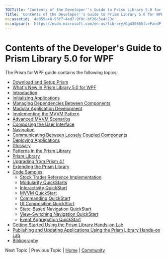 ```yaml
---
TOCTitle: 'Contents of the Developer''s Guide to Prism Library 5.0 for WPF'
Title: 'Contents of the Developer''s Guide to Prism Library 5.0 for WPF'
ms:assetid: '4e855a48-93f7-4ed7-9f0c-bf26c5e4c23c'
ms:mtpsurl: 'https://msdn.microsoft.com/en-us/library/Gg430865(v=PandP.40)'
---
```


# Contents of the Developer's Guide to Prism Library 5.0 for WPF


The Prism for WPF guide contains the following topics:

-   [Download and Setup Prism](https://msdn.microsoft.com/en-us/library/gg405471(v=pandp.40))
-   [What's New in Prism Library 5.0 for WPF](https://msdn.microsoft.com/en-us/library/gg430871(v=pandp.40))
-   [Introduction](https://msdn.microsoft.com/en-us/library/ff921153(v=pandp.40))
-   [Initializing Applications](https://msdn.microsoft.com/en-us/library/gg430868(v=pandp.40))
-   [Managing Dependencies Between Components](https://msdn.microsoft.com/en-us/library/ff921140(v=pandp.40))
-   [Modular Application Development](https://msdn.microsoft.com/en-us/library/gg405479(v=pandp.40))
-   [Implementing the MVVM Pattern](https://msdn.microsoft.com/en-us/library/gg405484(v=pandp.40))
-   [Advanced MVVM Scenarios](https://msdn.microsoft.com/en-us/library/gg405494(v=pandp.40))
-   [Composing the User Interface](https://msdn.microsoft.com/en-us/library/ff921098(v=pandp.40))
-   [Navigation](https://msdn.microsoft.com/en-us/library/gg430861(v=pandp.40))
-   [Communicating Between Loosely Coupled Components](https://msdn.microsoft.com/en-us/library/ff921122(v=pandp.40))
-   [Deploying Applications](https://msdn.microsoft.com/en-us/library/gg430856(v=pandp.40))
-   [Glossary](https://msdn.microsoft.com/en-us/library/ff921135(v=pandp.40))
-   [Patterns in the Prism Library](https://msdn.microsoft.com/en-us/library/ff921146(v=pandp.40))
-   [Prism Library](https://msdn.microsoft.com/en-us/library/gg405476(v=pandp.40))
-   [Upgrading from Prism 4.1](https://msdn.microsoft.com/en-us/library/ff921144(v=pandp.40))
-   [Extending the Prism Library](https://msdn.microsoft.com/en-us/library/gg430866(v=pandp.40))
-   [Code Samples](https://msdn.microsoft.com/en-us/library/gg430879(v=pandp.40)):
    -   [Stock Trader Reference Implementation](https://msdn.microsoft.com/en-us/library/ff921074(v=pandp.40))
    -   [Modularity QuickStarts](https://msdn.microsoft.com/en-us/library/ff921068(v=pandp.40))
    -   [Interactivity QuickStart](https://msdn.microsoft.com/en-us/library/ff921081(v=pandp.40))
    -   [MVVM QuickStart](https://msdn.microsoft.com/en-us/library/gg430857(v=pandp.40))
    -   [Commanding QuickStart](https://msdn.microsoft.com/en-us/library/ff921082(v=pandp.40))
    -   [UI Composition QuickStart](https://msdn.microsoft.com/en-us/library/ff921174(v=pandp.40))
    -   [State-Based Navigation QuickStart](https://msdn.microsoft.com/en-us/library/gg405495(v=pandp.40))
    -   [View-Switching Navigation QuickStart](https://msdn.microsoft.com/en-us/library/gg430881(v=pandp.40))
    -   [Event Aggregation QuickStart](https://msdn.microsoft.com/en-us/library/ff921173(v=pandp.40))
-   [Getting Started Using the Prism Library Hands-on Lab](https://msdn.microsoft.com/en-us/library/ff921141(v=pandp.40))
-   [Publishing and Updating Applications Using the Prism Library Hands-on Lab](https://msdn.microsoft.com/en-us/library/gg405497(v=pandp.40))
-   [Bibliography](https://msdn.microsoft.com/en-us/library/gg405487(v=pandp.40))

Next Topic | Previous Topic | [Home](https://msdn.microsoft.com/en-us/library/gg406140) | [Community](https://compositewpf.codeplex.com/)
